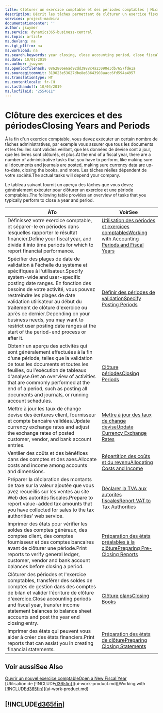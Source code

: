 ```yaml
---
title: Clôturer un exercice comptable et des périodes comptables | Microsoft Docs
description: Décrit les tâches permettant de clôturer un exercice fiscal ou une période comptable, par exemple, en vérifiant que les documents et les feuilles sont validés et en vérifiant les soldes bancaires.
services: project-madeira
documentationcenter: ''
author: jswymer
ms.service: dynamics365-business-central
ms.topic: article
ms.devlang: na
ms.tgt_pltfrm: na
ms.workload: na
ms.search.keywords: year closing, close accounting period, close fiscal year, bank account detailed trial balance
ms.date: 10/01/2019
ms.author: jswymer
ms.openlocfilehash: 0862806e6ad92dd3988c4a23090e3db7657fde1a
ms.sourcegitcommit: 319023e53627dbe8e68643908aacc6fd594a4957
ms.translationtype: HT
ms.contentlocale: fr-CH
ms.lasthandoff: 10/04/2019
ms.locfileid: "2554611"
---
```

# <a name="closing-years-and-periods"></a><span data-ttu-id="d9d0d-103">Clôture des exercices et des périodes</span><span class="sxs-lookup"><span data-stu-id="d9d0d-103">Closing Years and Periods</span></span>
<span data-ttu-id="d9d0d-104">À la fin d'un exercice comptable, vous devez exécuter un certain nombre de tâches administratives, par exemple vous assurer que tous les documents et les feuilles sont validés veillant, que les données de devise sont à jour, que les livres sont clôturés, et plus.</span><span class="sxs-lookup"><span data-stu-id="d9d0d-104">At the end of a fiscal year, there are a number of administrative tasks that you have to perform, like making sure all documents and journals are posted, making sure currency data are up-to-date, closing the books, and more.</span></span> <span data-ttu-id="d9d0d-105">Les tâches réelles dépendent de votre société.</span><span class="sxs-lookup"><span data-stu-id="d9d0d-105">The actual tasks will depend your company.</span></span>

<span data-ttu-id="d9d0d-106">Le tableau suivant fournit un aperçu des tâches que vous devez généralement exécuter pour clôturer un exercice et une période comptables.</span><span class="sxs-lookup"><span data-stu-id="d9d0d-106">The following table provides an overview of tasks that you typically perform to close a year and period.</span></span>

| <span data-ttu-id="d9d0d-107">À</span><span class="sxs-lookup"><span data-stu-id="d9d0d-107">To</span></span> | <span data-ttu-id="d9d0d-108">Voir</span><span class="sxs-lookup"><span data-stu-id="d9d0d-108">See</span></span> |
| --- | --- |
| <span data-ttu-id="d9d0d-109">Définissez votre exercice comptable, et séparer-le en périodes dans lesquelles rapporter le résultat financier.</span><span class="sxs-lookup"><span data-stu-id="d9d0d-109">Define your fiscal year, and divide it into time periods for which to report financial performance.</span></span> | [<span data-ttu-id="d9d0d-110">Utilisation des périodes et exercices comptables</span><span class="sxs-lookup"><span data-stu-id="d9d0d-110">Working with Accounting Periods and Fiscal Years</span></span>](finance-accounting-periods-and-fiscal-years.md)|
| <span data-ttu-id="d9d0d-111">Spécifier des plages de date de validation à l'échelle du système et spécifiques à l'utilisateur.</span><span class="sxs-lookup"><span data-stu-id="d9d0d-111">Specify system-wide and user-specific posting date ranges.</span></span> <span data-ttu-id="d9d0d-112">En fonction des besoins de votre activité, vous pouvez restreindre les plages de date validation utilisateur au début du traitement de clôture d'exercice ou après ce dernier.</span><span class="sxs-lookup"><span data-stu-id="d9d0d-112">Depending on your business needs, you may want to restrict user posting date ranges at the start of the period-end process or after it.</span></span> |[<span data-ttu-id="d9d0d-113">Définir des périodes de validation</span><span class="sxs-lookup"><span data-stu-id="d9d0d-113">Specify Posting Periods</span></span>](finance-how-specify-posting-periods.md) |
| <span data-ttu-id="d9d0d-114">Obtenir un aperçu des activités qui sont généralement effectuées à la fin d'une période, telles que la validation de tous les documents et toutes les feuilles, ou l'exécution de tableaux d'analyse.</span><span class="sxs-lookup"><span data-stu-id="d9d0d-114">Get an overview of activities that are commonly performed at the end of a period, such as posting all documents and journals, or running account schedules.</span></span> |[<span data-ttu-id="d9d0d-115">Clôture périodes</span><span class="sxs-lookup"><span data-stu-id="d9d0d-115">Closing Periods</span></span>](year-how-complete-period-end-processes.md) |
| <span data-ttu-id="d9d0d-116">Mettre à jour les taux de change devise des écritures client, fournisseur et compte bancaire validées.</span><span class="sxs-lookup"><span data-stu-id="d9d0d-116">Update currency exchange rates and adjust the exchange rates of posted customer, vendor, and bank account entries.</span></span> |[<span data-ttu-id="d9d0d-117">Mettre à jour des taux de change devise</span><span class="sxs-lookup"><span data-stu-id="d9d0d-117">Update Currency Exchange Rates</span></span>](finance-how-update-currencies.md) |
| <span data-ttu-id="d9d0d-118">Ventiler des coûts et des bénéfices dans des comptes et des axes.</span><span class="sxs-lookup"><span data-stu-id="d9d0d-118">Allocate costs and income among accounts and dimensions.</span></span> |[<span data-ttu-id="d9d0d-119">Répartition des coûts et du revenu</span><span class="sxs-lookup"><span data-stu-id="d9d0d-119">Allocating Costs and Income</span></span>](year-allocate-costs-income.md) |
| <span data-ttu-id="d9d0d-120">Préparer la déclaration des montants de taxe sur la valeur ajoutée que vous avez recueillis sur les ventes au site Web des autorités fiscales.</span><span class="sxs-lookup"><span data-stu-id="d9d0d-120">Prepare to report value-added tax amounts that you have collected for sales to the tax authorities' web service.</span></span> |[<span data-ttu-id="d9d0d-121">Déclarer la TVA aux autorités fiscales</span><span class="sxs-lookup"><span data-stu-id="d9d0d-121">Report VAT to Tax Authorities</span></span>](finance-how-report-vat.md)|
| <span data-ttu-id="d9d0d-122">Imprimer des états pour vérifier les soldes des comptes généraux, des comptes client, des comptes fournisseur et des comptes bancaires avant de clôturer une période.</span><span class="sxs-lookup"><span data-stu-id="d9d0d-122">Print reports to verify general ledger, customer, vendor and bank account balances before closing a period.</span></span> |[<span data-ttu-id="d9d0d-123">Préparation des états préalables à la clôture</span><span class="sxs-lookup"><span data-stu-id="d9d0d-123">Preparing Pre-Closing Reports</span></span>](year-prepare-preclose-reports.md) |
| <span data-ttu-id="d9d0d-124">Clôturer des périodes et l'exercice comptables, transférer des soldes de comptes de gestion dans des comptes de bilan et valider l'écriture de clôture d'exercice.</span><span class="sxs-lookup"><span data-stu-id="d9d0d-124">Close accounting periods and fiscal year, transfer income statement balances to balance sheet accounts and post the year end closing entry.</span></span> |[<span data-ttu-id="d9d0d-125">Clôture plans</span><span class="sxs-lookup"><span data-stu-id="d9d0d-125">Closing Books</span></span>](year-close-books.md) |
| <span data-ttu-id="d9d0d-126">Imprimer des états qui peuvent vous aider à créer des états financiers.</span><span class="sxs-lookup"><span data-stu-id="d9d0d-126">Print reports that can assist you in creating financial statements.</span></span> |[<span data-ttu-id="d9d0d-127">Préparation des états de clôture</span><span class="sxs-lookup"><span data-stu-id="d9d0d-127">Preparing Closing Statements</span></span>](year-prepare-close-statement.md) |

## <a name="see-also"></a><span data-ttu-id="d9d0d-128">Voir aussi</span><span class="sxs-lookup"><span data-stu-id="d9d0d-128">See Also</span></span>
[<span data-ttu-id="d9d0d-129">Ouvrir un nouvel exercice comptable</span><span class="sxs-lookup"><span data-stu-id="d9d0d-129">Open a New Fiscal Year</span></span>](finance-how-open-new-fiscal-year.md)  
<span data-ttu-id="d9d0d-130">[Utilisation de [!INCLUDE[d365fin](includes/d365fin_md.md)]](ui-work-product.md)</span><span class="sxs-lookup"><span data-stu-id="d9d0d-130">[Working with [!INCLUDE[d365fin](includes/d365fin_md.md)]](ui-work-product.md)</span></span>

## [!INCLUDE[d365fin](includes/free_trial_md.md)]  
 
